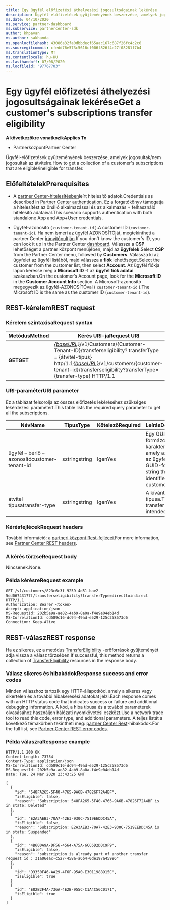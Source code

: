 ```yaml
---
title: Egy ügyfél előfizetési áthelyezési jogosultságainak lekérése
description: Ügyfél-előfizetések gyűjteményének beszerzése, amelyek jogosultak/ineligibile az átvitelhez.
ms.date: 04/10/2020
ms.service: partner-dashboard
ms.subservice: partnercenter-sdk
author: khpavan
ms.author: sakhanda
ms.openlocfilehash: 43086a32fa0dbbdecf65aac167c687f26fc4c2c6
ms.sourcegitcommit: cfedd76e573c5616cf006f826f4e27f08281f7b4
ms.translationtype: MT
ms.contentlocale: hu-HU
ms.lasthandoff: 07/08/2020
ms.locfileid: "97767703"
---
```

# <a name="get-a-customers-subscriptions-transfer-eligibility"></a><span data-ttu-id="36fd5-103">Egy ügyfél előfizetési áthelyezési jogosultságainak lekérése</span><span class="sxs-lookup"><span data-stu-id="36fd5-103">Get a customer's subscriptions transfer eligibility</span></span>

<span data-ttu-id="36fd5-104">**A következőkre vonatkozik**</span><span class="sxs-lookup"><span data-stu-id="36fd5-104">**Applies To**</span></span>

- <span data-ttu-id="36fd5-105">Partnerközpont</span><span class="sxs-lookup"><span data-stu-id="36fd5-105">Partner Center</span></span>

<span data-ttu-id="36fd5-106">Ügyfél-előfizetések gyűjteményének beszerzése, amelyek jogosultak/nem jogosultak az átvitelre.</span><span class="sxs-lookup"><span data-stu-id="36fd5-106">How to get a collection of a customer's subscriptions that are eligible/ineligible for transfer.</span></span>

## <a name="prerequisites"></a><span data-ttu-id="36fd5-107">Előfeltételek</span><span class="sxs-lookup"><span data-stu-id="36fd5-107">Prerequisites</span></span>

- <span data-ttu-id="36fd5-108">A [partner Center-hitelesítésben](partner-center-authentication.md)leírt hitelesítő adatok.</span><span class="sxs-lookup"><span data-stu-id="36fd5-108">Credentials as described in [Partner Center authentication](partner-center-authentication.md).</span></span> <span data-ttu-id="36fd5-109">Ez a forgatókönyv támogatja a hitelesítést az önálló alkalmazással és az alkalmazás + felhasználó hitelesítő adataival.</span><span class="sxs-lookup"><span data-stu-id="36fd5-109">This scenario supports authentication with both standalone App and App+User credentials.</span></span>

- <span data-ttu-id="36fd5-110">Ügyfél-azonosító ( `customer-tenant-id` ).</span><span class="sxs-lookup"><span data-stu-id="36fd5-110">A customer ID (`customer-tenant-id`).</span></span> <span data-ttu-id="36fd5-111">Ha nem ismeri az ügyfél AZONOSÍTÓját, megtekintheti a partner Center [irányítópultján](https://partner.microsoft.com/dashboard).</span><span class="sxs-lookup"><span data-stu-id="36fd5-111">If you don't know the customer's ID, you can look it up in the Partner Center [dashboard](https://partner.microsoft.com/dashboard).</span></span> <span data-ttu-id="36fd5-112">Válassza a **CSP** lehetőséget a partner központ menüjében, majd az **ügyfelek**.</span><span class="sxs-lookup"><span data-stu-id="36fd5-112">Select **CSP** from the Partner Center menu, followed by **Customers**.</span></span> <span data-ttu-id="36fd5-113">Válassza ki az ügyfelet az ügyfél listából, majd válassza a **fiók** lehetőséget.</span><span class="sxs-lookup"><span data-stu-id="36fd5-113">Select the customer from the customer list, then select **Account**.</span></span> <span data-ttu-id="36fd5-114">Az ügyfél fiókja lapon keresse meg a **Microsoft ID** -t az **ügyfél fiók adatai** szakaszban.</span><span class="sxs-lookup"><span data-stu-id="36fd5-114">On the customer’s Account page, look for the **Microsoft ID** in the **Customer Account Info** section.</span></span> <span data-ttu-id="36fd5-115">A Microsoft-azonosító megegyezik az ügyfél-AZONOSÍTÓval ( `customer-tenant-id` ).</span><span class="sxs-lookup"><span data-stu-id="36fd5-115">The Microsoft ID is the same as the customer ID  (`customer-tenant-id`).</span></span>

## <a name="rest-request"></a><span data-ttu-id="36fd5-116">REST-kérelem</span><span class="sxs-lookup"><span data-stu-id="36fd5-116">REST request</span></span>

### <a name="request-syntax"></a><span data-ttu-id="36fd5-117">Kérelem szintaxisa</span><span class="sxs-lookup"><span data-stu-id="36fd5-117">Request syntax</span></span>

| <span data-ttu-id="36fd5-118">Metódus</span><span class="sxs-lookup"><span data-stu-id="36fd5-118">Method</span></span>  | <span data-ttu-id="36fd5-119">Kérés URI-ja</span><span class="sxs-lookup"><span data-stu-id="36fd5-119">Request URI</span></span>                                                                                          |
|---------|------------------------------------------------------------------------------------------------------|
| <span data-ttu-id="36fd5-120">**GET**</span><span class="sxs-lookup"><span data-stu-id="36fd5-120">**GET**</span></span> | <span data-ttu-id="36fd5-121">[*{baseURL}*](partner-center-rest-urls.md)/v1/Customers/{Customer-Tenant-ID}/transferseligibility? transferType = {átvitel-típus} http/1.1</span><span class="sxs-lookup"><span data-stu-id="36fd5-121">[*{baseURL}*](partner-center-rest-urls.md)/v1/customers/{customer-tenant-id}/transferseligibility?transferType={transfer-type} HTTP/1.1</span></span> |

### <a name="uri-parameter"></a><span data-ttu-id="36fd5-122">URI-paraméter</span><span class="sxs-lookup"><span data-stu-id="36fd5-122">URI parameter</span></span>

<span data-ttu-id="36fd5-123">Ez a táblázat felsorolja az összes előfizetés lekéréséhez szükséges lekérdezési paramétert.</span><span class="sxs-lookup"><span data-stu-id="36fd5-123">This table lists the required query parameter to get all the subscriptions.</span></span>

| <span data-ttu-id="36fd5-124">Név</span><span class="sxs-lookup"><span data-stu-id="36fd5-124">Name</span></span>               | <span data-ttu-id="36fd5-125">Típus</span><span class="sxs-lookup"><span data-stu-id="36fd5-125">Type</span></span>   | <span data-ttu-id="36fd5-126">Kötelező</span><span class="sxs-lookup"><span data-stu-id="36fd5-126">Required</span></span> | <span data-ttu-id="36fd5-127">Leírás</span><span class="sxs-lookup"><span data-stu-id="36fd5-127">Description</span></span>                                           |
|--------------------|--------|----------|-------------------------------------------------------|
| <span data-ttu-id="36fd5-128">ügyfél – bérlő – azonosító</span><span class="sxs-lookup"><span data-stu-id="36fd5-128">customer-tenant-id</span></span> | <span data-ttu-id="36fd5-129">sztring</span><span class="sxs-lookup"><span data-stu-id="36fd5-129">string</span></span> | <span data-ttu-id="36fd5-130">Igen</span><span class="sxs-lookup"><span data-stu-id="36fd5-130">Yes</span></span>      | <span data-ttu-id="36fd5-131">Egy GUID-formázott karakterlánc, amely azonosítja az ügyfelet.</span><span class="sxs-lookup"><span data-stu-id="36fd5-131">A GUID-formatted string that identifies the customer.</span></span> |
| <span data-ttu-id="36fd5-132">átvitel típusa</span><span class="sxs-lookup"><span data-stu-id="36fd5-132">transfer-type</span></span>      | <span data-ttu-id="36fd5-133">sztring</span><span class="sxs-lookup"><span data-stu-id="36fd5-133">string</span></span> | <span data-ttu-id="36fd5-134">Igen</span><span class="sxs-lookup"><span data-stu-id="36fd5-134">Yes</span></span>      | <span data-ttu-id="36fd5-135">A kívánt átvitel típusa.</span><span class="sxs-lookup"><span data-stu-id="36fd5-135">The type of transfer that is intended.</span></span>                |

### <a name="request-headers"></a><span data-ttu-id="36fd5-136">Kérésfejlécek</span><span class="sxs-lookup"><span data-stu-id="36fd5-136">Request headers</span></span>

<span data-ttu-id="36fd5-137">További információ: a [partneri központ Rest-fejlécei](headers.md).</span><span class="sxs-lookup"><span data-stu-id="36fd5-137">For more information, see [Partner Center REST headers](headers.md).</span></span>

### <a name="request-body"></a><span data-ttu-id="36fd5-138">A kérés törzse</span><span class="sxs-lookup"><span data-stu-id="36fd5-138">Request body</span></span>

<span data-ttu-id="36fd5-139">Nincsenek.</span><span class="sxs-lookup"><span data-stu-id="36fd5-139">None.</span></span>

### <a name="request-example"></a><span data-ttu-id="36fd5-140">Példa kérésre</span><span class="sxs-lookup"><span data-stu-id="36fd5-140">Request example</span></span>

```http
GET /v1/customers/823c6c3f-9259-4d51-bae2-5dd06743177f/transferseligibility?transferType=directtoindirect HTTP/1.1
Authorization: Bearer <token>
Accept: application/json
MS-RequestId: 202b5e9a-ae82-4ab9-8a0a-f4e9e04eb14d
MS-CorrelationId: cd589c16-dc94-49ad-e529-125c258573d6
Connection: Keep-Alive
```

## <a name="rest-response"></a><span data-ttu-id="36fd5-141">REST-válasz</span><span class="sxs-lookup"><span data-stu-id="36fd5-141">REST response</span></span>

<span data-ttu-id="36fd5-142">Ha ez sikeres, ez a metódus [TransferEligibility](transfer-eligibility-resources.md) -erőforrások gyűjteményét adja vissza a válasz törzsében.</span><span class="sxs-lookup"><span data-stu-id="36fd5-142">If successful, this method returns a collection of [TransferEligibility](transfer-eligibility-resources.md) resources in the response body.</span></span>

### <a name="response-success-and-error-codes"></a><span data-ttu-id="36fd5-143">Válasz sikeres és hibakódok</span><span class="sxs-lookup"><span data-stu-id="36fd5-143">Response success and error codes</span></span>

<span data-ttu-id="36fd5-144">Minden válaszhoz tartozik egy HTTP-állapotkód, amely a sikeres vagy sikertelen és a további hibakeresési adatokat jelzi.</span><span class="sxs-lookup"><span data-stu-id="36fd5-144">Each response comes with an HTTP status code that indicates success or failure and additional debugging information.</span></span> <span data-ttu-id="36fd5-145">A kód, a hiba típusa és a további paraméterek olvasásához használjon hálózati nyomkövetési eszközt.</span><span class="sxs-lookup"><span data-stu-id="36fd5-145">Use a network trace tool to read this code, error type, and additional parameters.</span></span> <span data-ttu-id="36fd5-146">A teljes listát a következő témakörben tekintheti meg: [partner Center Rest](error-codes.md)-hibakódok.</span><span class="sxs-lookup"><span data-stu-id="36fd5-146">For the full list, see [Partner Center REST error codes](error-codes.md).</span></span>

### <a name="response-example"></a><span data-ttu-id="36fd5-147">Példa válaszra</span><span class="sxs-lookup"><span data-stu-id="36fd5-147">Response example</span></span>

```http
HTTP/1.1 200 OK
Content-Length: 73754
Content-Type: application/json
MS-CorrelationId: cd589c16-dc94-49ad-e529-125c258573d6
MS-RequestId: 202b5e9a-ae82-4ab9-8a0a-f4e9e04eb14d
Date: Tue, 24 Mar 2020 23:43:25 GMT

[
  {
    "id": "548FA265-5F40-4765-9A6B-47826F72A4BF",
    "isEligible": false,
    "reason": "Subscription: 548FA265-5F40-4765-9A6B-47826F72A4BF is in state: Deleted"
  },
  {
    "id": "E2A3AEB3-70A7-42E3-930C-7519EEDDC45A",
    "isEligible": false,
    "reason": "Subscription: E2A3AEB3-70A7-42E3-930C-7519EEDDC45A is in state: Suspended"
  },
  {
    "id": "4B600A9A-DF56-4564-A75A-6CC6D2D0C9F9",
    "isEligible": false,
    "reason": "subscription is already part of another transfer request id : 31a06eac-c527-458a-a6b4-0de197a45996"
  },
  {
    "id": "D3350F46-AA29-4F6F-95A0-E3011988915C",
    "isEligible": true
  }
  {
    "id": "E82B2F4A-736A-4E2B-955C-C1A4C56C0171",
    "isEligible": true
  }
]
```
